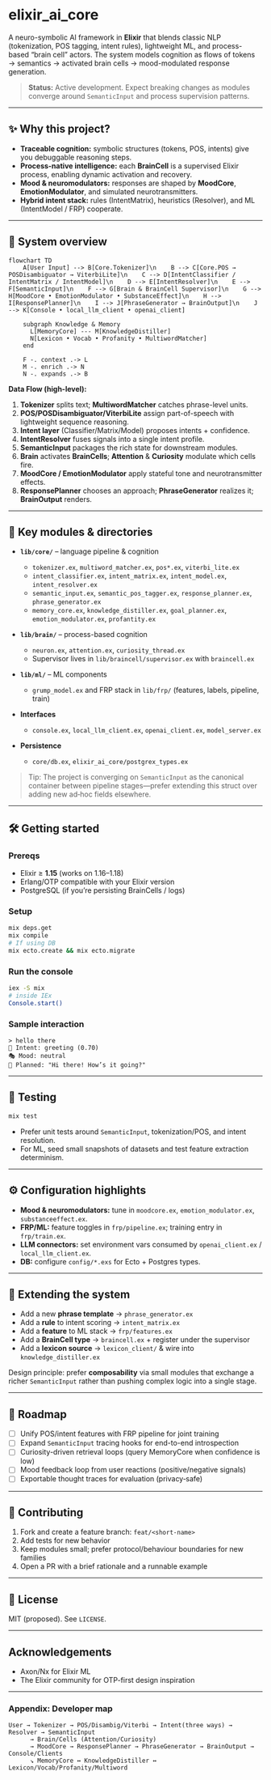 # elixir\_ai\_core

A neuro-symbolic AI framework in **Elixir** that blends classic NLP (tokenization, POS tagging, intent rules), lightweight ML, and process-based “brain cell” actors. The system models cognition as flows of tokens → semantics → activated brain cells → mood-modulated response generation.

> **Status:** Active development. Expect breaking changes as modules converge around `SemanticInput` and process supervision patterns.

---

## ✨ Why this project?

* **Traceable cognition:** symbolic structures (tokens, POS, intents) give you debuggable reasoning steps.
* **Process-native intelligence:** each **BrainCell** is a supervised Elixir process, enabling dynamic activation and recovery.
* **Mood & neuromodulators:** responses are shaped by **MoodCore**, **EmotionModulator**, and simulated neurotransmitters.
* **Hybrid intent stack:** rules (IntentMatrix), heuristics (Resolver), and ML (IntentModel / FRP) cooperate.

---

## 🔭 System overview

```mermaid
flowchart TD
    A[User Input] --> B[Core.Tokenizer]\n    B --> C[Core.POS → POSDisambiguator → ViterbiLite]\n    C --> D[IntentClassifier / IntentMatrix / IntentModel]\n    D --> E[IntentResolver]\n    E --> F[SemanticInput]\n    F --> G[Brain & BrainCell Supervisor]\n    G --> H[MoodCore • EmotionModulator • SubstanceEffect]\n    H --> I[ResponsePlanner]\n    I --> J[PhraseGenerator → BrainOutput]\n    J --> K[Console • local_llm_client • openai_client]
    
    subgraph Knowledge & Memory
      L[MemoryCore] --- M[KnowledgeDistiller]
      N[Lexicon • Vocab • Profanity • MultiwordMatcher]
    end

    F -. context .-> L
    M -. enrich .-> N
    N -. expands .-> B
```

**Data Flow (high-level):**

1. **Tokenizer** splits text; **MultiwordMatcher** catches phrase-level units.
2. **POS/POSDisambiguator/ViterbiLite** assign part-of-speech with lightweight sequence reasoning.
3. **Intent layer** (Classifier/Matrix/Model) proposes intents + confidence.
4. **IntentResolver** fuses signals into a single intent profile.
5. **SemanticInput** packages the rich state for downstream modules.
6. **Brain** activates **BrainCells**; **Attention** & **Curiosity** modulate which cells fire.
7. **MoodCore / EmotionModulator** apply stateful tone and neurotransmitter effects.
8. **ResponsePlanner** chooses an approach; **PhraseGenerator** realizes it; **BrainOutput** renders.

---

## 🧱 Key modules & directories

* **`lib/core/`** – language pipeline & cognition

  * `tokenizer.ex`, `multiword_matcher.ex`, `pos*.ex`, `viterbi_lite.ex`
  * `intent_classifier.ex`, `intent_matrix.ex`, `intent_model.ex`, `intent_resolver.ex`
  * `semantic_input.ex`, `semantic_pos_tagger.ex`, `response_planner.ex`, `phrase_generator.ex`
  * `memory_core.ex`, `knowledge_distiller.ex`, `goal_planner.ex`, `emotion_modulator.ex`, `profantity.ex`
* **`lib/brain/`** – process-based cognition

  * `neuron.ex`, `attention.ex`, `curiosity_thread.ex`
  * Supervisor lives in `lib/braincell/supervisor.ex` with `braincell.ex`
* **`lib/ml/`** – ML components

  * `grump_model.ex` and FRP stack in `lib/frp/` (features, labels, pipeline, train)
* **Interfaces**

  * `console.ex`, `local_llm_client.ex`, `openai_client.ex`, `model_server.ex`
* **Persistence**

  * `core/db.ex`, `elixir_ai_core/postgrex_types.ex`

> Tip: The project is converging on `SemanticInput` as the canonical container between pipeline stages—prefer extending this struct over adding new ad‑hoc fields elsewhere.

---

## 🛠️ Getting started

### Prereqs

* Elixir ≥ **1.15** (works on 1.16–1.18)
* Erlang/OTP compatible with your Elixir version
* PostgreSQL (if you’re persisting BrainCells / logs)

### Setup

```bash
mix deps.get
mix compile
# If using DB
mix ecto.create && mix ecto.migrate
```

### Run the console

```bash
iex -S mix
# inside IEx
Console.start()
```

### Sample interaction

```text
> hello there
🧠 Intent: greeting (0.70)
🎭 Mood: neutral
💬 Planned: "Hi there! How’s it going?"
```

---

## 🧪 Testing

```bash
mix test
```

* Prefer unit tests around `SemanticInput`, tokenization/POS, and intent resolution.
* For ML, seed small snapshots of datasets and test feature extraction determinism.

---

## ⚙️ Configuration highlights

* **Mood & neuromodulators:** tune in `moodcore.ex`, `emotion_modulator.ex`, `substanceeffect.ex`.
* **FRP/ML:** feature toggles in `frp/pipeline.ex`; training entry in `frp/train.ex`.
* **LLM connectors:** set environment vars consumed by `openai_client.ex` / `local_llm_client.ex`.
* **DB:** configure `config/*.exs` for Ecto + Postgres types.

---

## 🧩 Extending the system

* Add a new **phrase template** → `phrase_generator.ex`
* Add a **rule** to intent scoring → `intent_matrix.ex`
* Add a **feature** to ML stack → `frp/features.ex`
* Add a **BrainCell type** → `braincell.ex` + register under the supervisor
* Add a **lexicon source** → `lexicon_client/` & wire into `knowledge_distiller.ex`

Design principle: prefer **composability** via small modules that exchange a richer `SemanticInput` rather than pushing complex logic into a single stage.

---

## 🔬 Roadmap

* [ ] Unify POS/intent features with FRP pipeline for joint training
* [ ] Expand `SemanticInput` tracing hooks for end-to-end introspection
* [ ] Curiosity-driven retrieval loops (query MemoryCore when confidence is low)
* [ ] Mood feedback loop from user reactions (positive/negative signals)
* [ ] Exportable thought traces for evaluation (privacy‑safe)

---

## 🤝 Contributing

1. Fork and create a feature branch: `feat/<short-name>`
2. Add tests for new behavior
3. Keep modules small; prefer protocol/behaviour boundaries for new families
4. Open a PR with a brief rationale and a runnable example

---

## 📜 License

MIT (proposed). See `LICENSE`.

---

## Acknowledgements

* Axon/Nx for Elixir ML
* The Elixir community for OTP-first design inspiration

---

### Appendix: Developer map

```text
User → Tokenizer → POS/Disambig/Viterbi → Intent(three ways) → Resolver → SemanticInput
      → Brain/Cells (Attention/Curiosity)
      → MoodCore → ResponsePlanner → PhraseGenerator → BrainOutput → Console/Clients
      ↘ MemoryCore ↔ KnowledgeDistiller ↔ Lexicon/Vocab/Profanity/Multiword
```
